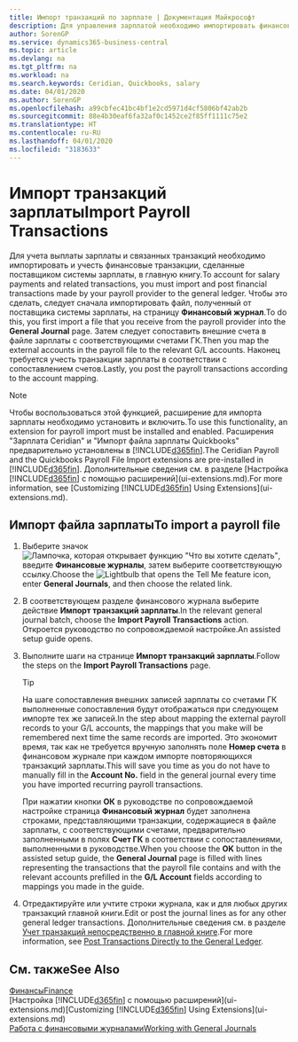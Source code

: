 ```yaml
---
title: Импорт транзакций по зарплате | Документация Майкрософт
description: Для управления зарплатой необходимо импортировать финансовые транзакции от поставщика заработной платы непосредственно в главную книгу, используя расширение для зарплаты, например Ceridian или Quickbooks.
author: SorenGP
ms.service: dynamics365-business-central
ms.topic: article
ms.devlang: na
ms.tgt_pltfrm: na
ms.workload: na
ms.search.keywords: Ceridian, Quickbooks, salary
ms.date: 04/01/2020
ms.author: SorenGP
ms.openlocfilehash: a99cbfec41bc4bf1e2cd5971d4cf5806bf42ab2b
ms.sourcegitcommit: 88e4b30eaf6fa32af0c1452ce2f85ff1111c75e2
ms.translationtype: HT
ms.contentlocale: ru-RU
ms.lasthandoff: 04/01/2020
ms.locfileid: "3183633"
---
```

# <a name="import-payroll-transactions"></a><span data-ttu-id="0f5ac-103">Импорт транзакций зарплаты</span><span class="sxs-lookup"><span data-stu-id="0f5ac-103">Import Payroll Transactions</span></span>
<span data-ttu-id="0f5ac-104">Для учета выплаты зарплаты и связанных транзакций необходимо импортировать и учесть финансовые транзакции, сделанные поставщиком системы зарплаты, в главную книгу.</span><span class="sxs-lookup"><span data-stu-id="0f5ac-104">To account for salary payments and related transactions, you must import and post financial transactions made by your payroll provider to the general ledger.</span></span> <span data-ttu-id="0f5ac-105">Чтобы это сделать, следует сначала импортировать файл, полученный от поставщика системы зарплаты, на страницу **Финансовый журнал**.</span><span class="sxs-lookup"><span data-stu-id="0f5ac-105">To do this, you first import a file that you receive from the payroll provider into the **General Journal** page.</span></span> <span data-ttu-id="0f5ac-106">Затем следует сопоставить внешние счета в файле зарплаты с соответствующими счетами ГК.</span><span class="sxs-lookup"><span data-stu-id="0f5ac-106">Then you map the external accounts in the payroll file to the relevant G/L accounts.</span></span> <span data-ttu-id="0f5ac-107">Наконец требуется учесть транзакции зарплаты в соответствии с сопоставлением счетов.</span><span class="sxs-lookup"><span data-stu-id="0f5ac-107">Lastly, you post the payroll transactions according to the account mapping.</span></span>

> [!NOTE]  
>   <span data-ttu-id="0f5ac-108">Чтобы воспользоваться этой функцией, расширение для импорта зарплаты необходимо установить и включить.</span><span class="sxs-lookup"><span data-stu-id="0f5ac-108">To use this functionality, an extension for payroll import must be installed and enabled.</span></span> <span data-ttu-id="0f5ac-109">Расширения "Зарплата Ceridian" и "Импорт файла зарплаты Quickbooks" предварительно установлены в [!INCLUDE[d365fin](includes/d365fin_md.md)].</span><span class="sxs-lookup"><span data-stu-id="0f5ac-109">The Ceridian Payroll and the Quickbooks Payroll File Import extensions are pre-installed in [!INCLUDE[d365fin](includes/d365fin_md.md)].</span></span> <span data-ttu-id="0f5ac-110">Дополнительные сведения см. в разделе [Настройка [!INCLUDE[d365fin](includes/d365fin_md.md)] с помощью расширений](ui-extensions.md).</span><span class="sxs-lookup"><span data-stu-id="0f5ac-110">For more information, see [Customizing [!INCLUDE[d365fin](includes/d365fin_md.md)] Using Extensions](ui-extensions.md).</span></span>

## <a name="to-import-a-payroll-file"></a><span data-ttu-id="0f5ac-111">Импорт файла зарплаты</span><span class="sxs-lookup"><span data-stu-id="0f5ac-111">To import a payroll file</span></span>
1. <span data-ttu-id="0f5ac-112">Выберите значок ![Лампочка, которая открывает функцию "Что вы хотите сделать"](media/ui-search/search_small.png "Что вы хотите сделать"), введите **Финансовые журналы**, затем выберите соответствующую ссылку.</span><span class="sxs-lookup"><span data-stu-id="0f5ac-112">Choose the ![Lightbulb that opens the Tell Me feature](media/ui-search/search_small.png "Tell me what you want to do") icon, enter **General Journals**, and then choose the related link.</span></span>
2. <span data-ttu-id="0f5ac-113">В соответствующем разделе финансового журнала выберите действие **Импорт транзакций зарплаты**.</span><span class="sxs-lookup"><span data-stu-id="0f5ac-113">In the relevant general journal batch, choose the **Import Payroll Transactions** action.</span></span> <span data-ttu-id="0f5ac-114">Откроется руководство по сопровождаемой настройке.</span><span class="sxs-lookup"><span data-stu-id="0f5ac-114">An assisted setup guide opens.</span></span>
3. <span data-ttu-id="0f5ac-115">Выполните шаги на странице **Импорт транзакций зарплаты**.</span><span class="sxs-lookup"><span data-stu-id="0f5ac-115">Follow the steps on the **Import Payroll Transactions** page.</span></span>

    > [!TIP]  
    >   <span data-ttu-id="0f5ac-116">На шаге сопоставления внешних записей зарплаты со счетами ГК выполненные сопоставления будут отображаться при следующем импорте тех же записей.</span><span class="sxs-lookup"><span data-stu-id="0f5ac-116">In the step about mapping the external payroll records to your G/L accounts, the mappings that you make will be remembered next time the same records are imported.</span></span> <span data-ttu-id="0f5ac-117">Это экономит время, так как не требуется вручную заполнять поле **Номер счета** в финансовом журнале при каждом импорте повторяющихся транзакций зарплаты.</span><span class="sxs-lookup"><span data-stu-id="0f5ac-117">This will save you time as you do not have to manually fill in the **Account No.** field in the general journal every time you have imported recurring payroll transactions.</span></span>   

    <span data-ttu-id="0f5ac-118">При нажатии кнопки **ОК** в руководстве по сопровождаемой настройке страница **Финансовый журнал** будет заполнена строками, представляющими транзакции, содержащиеся в файле зарплаты, с соответствующими счетами, предварительно заполненными в полях **Счет ГК** в соответствии с сопоставлениями, выполненными в руководстве.</span><span class="sxs-lookup"><span data-stu-id="0f5ac-118">When you choose the **OK** button in the assisted setup guide, the **General Journal** page is filled with lines representing the transactions that the payroll file contains and with the relevant accounts prefilled in the **G/L Account** fields according to mappings you made in the guide.</span></span>
4. <span data-ttu-id="0f5ac-119">Отредактируйте или учтите строки журнала, как и для любых других транзакций главной книги.</span><span class="sxs-lookup"><span data-stu-id="0f5ac-119">Edit or post the journal lines as for any other general ledger transactions.</span></span> <span data-ttu-id="0f5ac-120">Дополнительные сведения см. в разделе [Учет транзакций непосредственно в главной книге](finance-how-post-transactions-directly.md).</span><span class="sxs-lookup"><span data-stu-id="0f5ac-120">For more information, see [Post Transactions Directly to the General Ledger](finance-how-post-transactions-directly.md).</span></span>   

## <a name="see-also"></a><span data-ttu-id="0f5ac-121">См. также</span><span class="sxs-lookup"><span data-stu-id="0f5ac-121">See Also</span></span>
[<span data-ttu-id="0f5ac-122">Финансы</span><span class="sxs-lookup"><span data-stu-id="0f5ac-122">Finance</span></span>](finance.md)  
<span data-ttu-id="0f5ac-123">[Настройка [!INCLUDE[d365fin](includes/d365fin_md.md)] с помощью расширений](ui-extensions.md)</span><span class="sxs-lookup"><span data-stu-id="0f5ac-123">[Customizing [!INCLUDE[d365fin](includes/d365fin_md.md)] Using Extensions](ui-extensions.md)</span></span>  
[<span data-ttu-id="0f5ac-124">Работа с финансовыми журналами</span><span class="sxs-lookup"><span data-stu-id="0f5ac-124">Working with General Journals</span></span>](ui-work-general-journals.md)  
